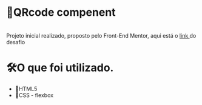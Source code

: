 # 📸QRcode compenent
<br>
Projeto inicial realizado, proposto pelo Front-End Mentor, aqui está o <a href="https://www.frontendmentor.io/challenges/qr-code-component-iux_sIO_H"> link </a> do desafio

# 🛠️O que foi utilizado.
<ul>
   <li>📄HTML5
   <li>🎨CSS - flexbox
</ul>
